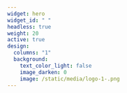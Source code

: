 ```yaml
---
widget: hero
widget_id: " "
headless: true
weight: 20
active: true
design:
  columns: "1"
  background:
    text_color_light: false
    image_darken: 0
    image: /static/media/logo-1-.png
---
```

